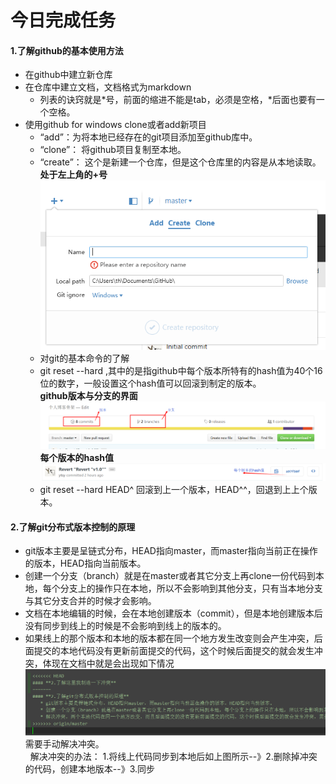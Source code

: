 # 今日完成任务

#### **1.了解github的基本使用方法**
  * 在github中建立新仓库
  * 在仓库中建立文档，文档格式为markdown
    * 列表的诀窍就是\*号，前面的缩进不能是tab，必须是空格，\*后面也要有一个空格。
  * 使用github for windows clone或者add新项目
    * “add”：为将本地已经存在的git项目添加至github库中。
    * “clone”： 将github项目复制至本地。
    * “create”： 这个是新建一个仓库，但是这个仓库里的内容是从本地读取。<br/> 
**处于左上角的+号**
![add,clone,create的设置地点](https://github.com/ytsy/dailyRecords/blob/master/images/DAY1-2016-10-12/1.png "add,clone,create的设置地点")
    * 对git的基本命令的了解
     * git reset --hard <hash>,其中的<hash>是指github中每个版本所特有的hash值为40个16位的数字，一般设置这个hash值可以回滚到制定的版本。
<br>**github版本与分支的界面**
![github中的常见模块](https://github.com/ytsy/dailyRecords/blob/master/images/DAY1-2016-10-12/2.png "github中的常见模块")
<br>**每个版本的hash值**
![每个版本的hash值](https://github.com/ytsy/dailyRecords/blob/master/images/DAY1-2016-10-12/3.png "每个版本的hash值")
     * git reset --hard HEAD^ 回滚到上一个版本，HEAD^^，回退到上上个版本。

#### **2.了解git分布式版本控制的原理**
   * git版本主要是呈链式分布，HEAD指向master，而master指向当前正在操作的版本，HEAD指向当前版本。
   * 创建一个分支（branch）就是在master或者其它分支上再clone一份代码到本地，每个分支上的操作只在本地，所以不会影响到其他分支，只有当本地分支与其它分支合并的时候才会影响。
   * 文档在本地编辑的时候，会在本地创建版本（commit），但是本地创建版本后没有同步到线上的时候是不会影响到线上的版本的。
   * 如果线上的那个版本和本地的版本都在同一个地方发生改变则会产生冲突，后面提交的本地代码没有更新前面提交的代码，这个时候后面提交的就会发生冲突，体现在文档中就是会出现如下情况
   ![发生冲突](https://github.com/ytsy/dailyRecords/blob/master/images/DAY1-2016-10-12/4.png "发生冲突")
   需要手动解决冲突。<br>
   解决冲突的办法：
   1.将线上代码同步到本地后如上图所示--》2.删除掉冲突的代码，创建本地版本--》3.同步
